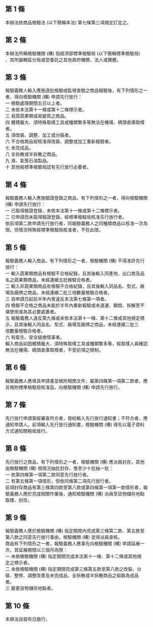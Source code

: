第 1 條
-------
本辦法依商品檢驗法 (以下簡稱本法) 第七條第三項規定訂定之。

第 2 條
-------
本辦法所稱檢驗機關 (構) 指經濟部標準檢驗局 (以下簡稱標準檢驗局)  
、其所屬轄區分局或受委託之其他政府機關、法人或團體。

第 3 條
-------
報驗義務人輸入應施逐批檢驗或監視查驗之商品報驗後，有下列情形之一  
者，得向檢驗機關 (構) 申請先行放行：  
一  檢驗處理期間五日以上者。  
二  未依本法第十一條或第十二條標示者。  
三  易腐蔬果類或易變質之商品。  
四  體積龐大、須特殊取樣工具或種類繁多等無法在機場、碼頭倉庫取樣  
    者。  
五  須改裝、調整、加工或分裝者。  
六  不合格商品經核准得改裝、調整或加工重新報驗者。  
七  未完成品。  
八  全拆散或半拆散之商品。  
九  液、氣態石油製品。  
十  其他經標準檢驗局認有先行放行必要者。

第 4 條
-------
報驗義務人輸入應施驗證登錄之商品，有下列情形之一者，得向檢驗機關  
 (構) 申請先行放行：  
一  已取得驗證登錄，未依本法第十一條或第十二條標示者。  
二  已申請而未取得驗證登錄，經標準檢驗局核准先行放行者。  
依前項第二款申請先行放行者，同報驗義務人之同種類商品以核准一次為  
限。但情況特殊經標準檢驗局核准者，不在此限。

第 5 條
-------
報驗義務人輸入商品，有下列情形之一者，檢驗機關 (構) 不得准許先行  
放行：  
一  輸入蔬果類商品有檢驗不合格紀錄，且其後輸入同產地、出口商及品  
    名之蔬果類商品，未經連續五批檢驗合格者。  
二  輸入非蔬果類商品有檢驗不合格紀錄，且其後輸入同品名、型式、廠  
    場及廠牌之商品，未經連續二批三倍數量檢驗合格者。  
三  自申請日起前半年內曾違反本法第七條第一項者。  
四  檢驗不合格之商品未能於半年內重新報驗或未退運、銷燬、拆解至不  
    堪使用或為其必要處置者。  
五  報驗義務人違反第九條或未依本法第十一條、第十二條或其他規定標  
    示，且其後輸入同品名、型式、廠場及廠牌之商品，未經連續二批三  
    倍數量檢驗合格者。  
六  有衛生、安全疑慮情事者。  
輸入商品如因體積龐大、須特殊取樣工具或種類繁多等，經取樣人員確認  
無法在機場、碼頭倉庫取樣者，不受前項之限制。

第 6 條
-------
報驗義務人應填具申請書並檢附相關文件，屬第四條第一項第二款者，應  
另檢附標準檢驗局核准函，向檢驗機關 (構) 申請先行放行。

第 7 條
-------
先行放行申請案經審查符合者，發給輸入先行放行通知書；不符合者，應  
通知申請人。前項輸入先行放行通知書，檢驗機關 (構) 得先以電子資料  
方式通知關稅局放行。

第 8 條
-------
先行放行之商品，有下列情形之一者，檢驗機關 (構) 應派員封存，其他  
由檢驗機關 (構) 視情況抽批封存，惟至少十批抽一批：  
一  依第四條第一項第二款同意先行放行者。  
二  有第五條第一項情形，但依同條第二項先行放行者。  
前項封存商品有第三條第四款至第八款或第四條第一項第一款情形者，報  
驗義務人應於完成相關作業後，通知檢驗機關 (構) 派員至貨物儲存地點  
取樣、封存。

第 9 條
-------
報驗義務人應於檢驗機關 (構) 指定期間內完成第三條第二款、第五款至  
第八款之同意先行放行事由，檢驗機關 (構) 並得派員查核。  
商品有下列情形之一者，報驗義務人應事先向檢驗機關 (構) 申請延展一  
次，其延展期間以三個月為限：  
一  未依檢驗機關 (構) 指定期間完成本法第十一條、第十二條或其他規  
    定之標示者。  
二  未依檢驗機關 (構) 指定期間完成第三條第五款至第八款之改裝、分  
    裝、整修、調整改善及未完成品、全拆散或半拆散商品之組裝為成品  
    者。  
三  變更貨物儲存地點者。

第 10 條
--------
本辦法自發布日施行。

